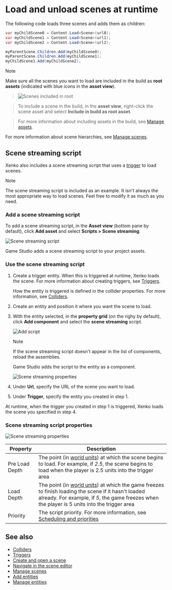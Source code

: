 # Load and unload scenes at runtime

The following code loads three scenes and adds them as children:

```cs
var myChildScene0 = Content.Load<Scene>(url0);
var myChildScene1 = Content.Load<Scene>(url1);
var myChildScene2 = Content.Load<Scene>(url2);

myParentScene.Children.Add(myChildScene0);
myParentScene.Children.Add(myChildScene1);
myChildScene1.Add(myChildScene2);
```

>[!Note]
>Make sure all the scenes you want to load are included in the build as **root assets** (indicated with blue icons in the **asset view**).

>![Scenes included in root](media/scenes-included-in-root.png)

>To include a scene in the build, in the **asset view**, right-click the scene asset and select **Include in build as root asset**.

>For more information about including assets in the build, see [Manage assets](manage-assets.md).

For more information about scene hierarchies, see [Manage scenes](manage-scenes.md).

## Scene streaming script

Xenko also includes a scene streaming script that uses a [trigger](../physics/triggers.md) to load scenes. 

>[!Note]
>The scene streaming script is included as an example. It isn't always the most appropriate way to load scenes. Feel free to modify it as much as you need.

### Add a scene streaming script

To add a scene streaming script, in the **Asset view** (bottom pane by default), click **Add asset** and select **Scripts > Scene streaming**.

![Scene streaming script](media/scene-streaming-script.png)

Game Studio adds a scene streaming script to your project assets.

### Use the scene streaming script

1. Create a trigger entity. When this is triggered at runtime, Xenko loads the scene. For more information about creating triggers, see [Triggers](../physics/triggers.md).

    How the entity is triggered is defined in the collider properties. For more information, see [Colliders](../physics/colliders.md).

2. Create an entity and position it where you want the scene to load.

3. With the entity selected, in the **property grid** (on the righy by default), click **Add component** and select the **scene streaming** script.

    ![Add script](media/add-scene-streaming-script.png)

    >[!Note]
    >If the scene streaming script doesn't appear in the list of components, reload the assemblies.

    Game Studio adds the script to the entity as a component.

    ![Scene streaming properties](media/scene-streaming-script-properties.png)

4. Under **Url**, specify the URL of the scene you want to load.

5. Under **Trigger**, specify the entity you created in step 1.

At runtime, when the trigger you created in step 1 is triggered, Xenko loads the scene you specified in step 4.

### Scene streaming script properties

![Scene streaming properties](media/scene-streaming-script-properties.png)

| Property       | Description                                                                                                                                                                                            |
|----------------|--------------------------------------------------------------------------------------------------------------------------------------------------------------------------------------------------------|
| Pre Load Depth | The point (in [world units](world-units.md)) at which the scene begins to load. For example, if *2.5*, the scene begins to load when the player is 2.5 units into the trigger area                                          |
| Load Depth     | The point (in [world units](world-units.md)) at which the game freezes to finish loading the scene if it hasn't loaded already. For example, if *5*, the game freezes when the player is 5 units into the trigger area |
| Priority       | The script priority. For more information, see [Scheduling and priorities](../scripts/scheduling-and-priorities.md)                                                                                                              |
## See also

* [Colliders](../physics/colliders.md)
* [Triggers](../physics/triggers.md)
* [Create and open a scene](create-a-scene.md)
* [Navigate in the scene editor](navigate-in-the-scene-editor.md)
* [Manage scenes](manage-scenes.md)
* [Add entities](add-entities.md)
* [Manage entities](manage-entities.md)